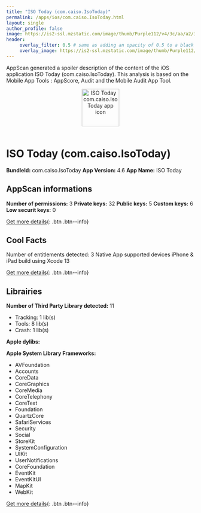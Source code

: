 ```yaml
---
title: "ISO Today (com.caiso.IsoToday)"
permalink: /apps/ios/com.caiso.IsoToday.html
layout: single
author_profile: false
image: https://is2-ssl.mzstatic.com/image/thumb/Purple112/v4/3c/aa/a2/3caaa22b-d768-f77c-3b44-51865fdb2663/AppIcon-1x_U007emarketing-0-7-0-85-220.png/512x512bb.jpg
header: 
     overlay_filter: 0.5 # same as adding an opacity of 0.5 to a black background
     overlay_image: https://is2-ssl.mzstatic.com/image/thumb/Purple112/v4/3c/aa/a2/3caaa22b-d768-f77c-3b44-51865fdb2663/AppIcon-1x_U007emarketing-0-7-0-85-220.png/512x512bb.jpg
---
```

AppScan generated a spoiler description of the content of the iOS application ISO Today (com.caiso.IsoToday). This analysis is based on the Mobile App Tools : AppScore, Audit and the Mobile Audit App Tool.

  
  
<div style="text-align: center;"><img src="https://is2-ssl.mzstatic.com/image/thumb/Purple112/v4/3c/aa/a2/3caaa22b-d768-f77c-3b44-51865fdb2663/AppIcon-1x_U007emarketing-0-7-0-85-220.png/512x512bb.jpg" width="100" height="100" alt="ISO Today com.caiso.IsoToday app icon"></div></br>
  
# ISO Today (com.caiso.IsoToday)

**BundleId:** com.caiso.IsoToday
**App Version:** 4.6
**App Name:** ISO Today


## AppScan informations 

**Number of permissions:** 3
**Private keys:** 32
**Public keys:** 5
**Custom keys:** 6
**Low securit keys:** 0
  
[Get more details](/pricing.html){: .btn .btn--info}

## Cool Facts

Number of entitlements detected: 3
Native App
supported devices iPhone & iPad
build using Xcode 13
  
[Get more details](/pricing.html){: .btn .btn--info}

## Librairies 
**Number of Third Party Library detected:** 11
- Tracking: 1 lib(s)
- Tools: 8 lib(s)
- Crash: 1 lib(s)

**Apple dylibs:**


**Apple System Library Frameworks:**
- AVFoundation
- Accounts
- CoreData
- CoreGraphics
- CoreMedia
- CoreTelephony
- CoreText
- Foundation
- QuartzCore
- SafariServices
- Security
- Social
- StoreKit
- SystemConfiguration
- UIKit
- UserNotifications
- CoreFoundation
- EventKit
- EventKitUI
- MapKit
- WebKit


  
[Get more details](/pricing.html){: .btn .btn--info}

